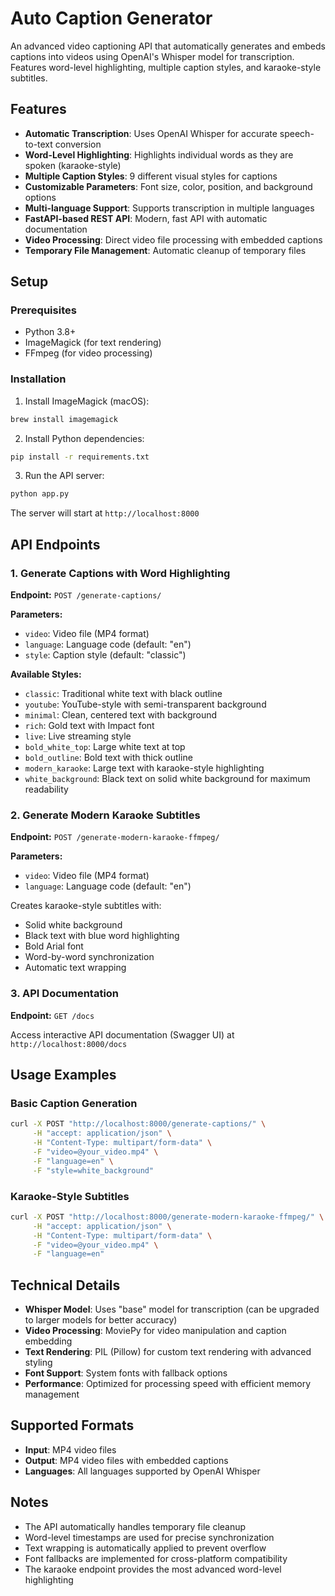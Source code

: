 # Auto Caption Generator

An advanced video captioning API that automatically generates and embeds captions into videos using OpenAI's Whisper model for transcription. Features word-level highlighting, multiple caption styles, and karaoke-style subtitles.

## Features

- **Automatic Transcription**: Uses OpenAI Whisper for accurate speech-to-text conversion
- **Word-Level Highlighting**: Highlights individual words as they are spoken (karaoke-style)
- **Multiple Caption Styles**: 9 different visual styles for captions
- **Customizable Parameters**: Font size, color, position, and background options
- **Multi-language Support**: Supports transcription in multiple languages
- **FastAPI-based REST API**: Modern, fast API with automatic documentation
- **Video Processing**: Direct video file processing with embedded captions
- **Temporary File Management**: Automatic cleanup of temporary files

## Setup

### Prerequisites

- Python 3.8+
- ImageMagick (for text rendering)
- FFmpeg (for video processing)

### Installation

1. Install ImageMagick (macOS):
```bash
brew install imagemagick
```

2. Install Python dependencies:
```bash
pip install -r requirements.txt
```

3. Run the API server:
```bash
python app.py
```

The server will start at `http://localhost:8000`

## API Endpoints

### 1. Generate Captions with Word Highlighting

**Endpoint:** `POST /generate-captions/`

**Parameters:**
- `video`: Video file (MP4 format)
- `language`: Language code (default: "en")
- `style`: Caption style (default: "classic")

**Available Styles:**
- `classic`: Traditional white text with black outline
- `youtube`: YouTube-style with semi-transparent background
- `minimal`: Clean, centered text with background
- `rich`: Gold text with Impact font
- `live`: Live streaming style
- `bold_white_top`: Large white text at top
- `bold_outline`: Bold text with thick outline
- `modern_karaoke`: Large text with karaoke-style highlighting
- `white_background`: Black text on solid white background for maximum readability

### 2. Generate Modern Karaoke Subtitles

**Endpoint:** `POST /generate-modern-karaoke-ffmpeg/`

**Parameters:**
- `video`: Video file (MP4 format)
- `language`: Language code (default: "en")

Creates karaoke-style subtitles with:
- Solid white background
- Black text with blue word highlighting
- Bold Arial font
- Word-by-word synchronization
- Automatic text wrapping

### 3. API Documentation

**Endpoint:** `GET /docs`

Access interactive API documentation (Swagger UI) at `http://localhost:8000/docs`

## Usage Examples

### Basic Caption Generation

```bash
curl -X POST "http://localhost:8000/generate-captions/" \
     -H "accept: application/json" \
     -H "Content-Type: multipart/form-data" \
     -F "video=@your_video.mp4" \
     -F "language=en" \
     -F "style=white_background"
```

### Karaoke-Style Subtitles

```bash
curl -X POST "http://localhost:8000/generate-modern-karaoke-ffmpeg/" \
     -H "accept: application/json" \
     -H "Content-Type: multipart/form-data" \
     -F "video=@your_video.mp4" \
     -F "language=en"
```

## Technical Details

- **Whisper Model**: Uses "base" model for transcription (can be upgraded to larger models for better accuracy)
- **Video Processing**: MoviePy for video manipulation and caption embedding
- **Text Rendering**: PIL (Pillow) for custom text rendering with advanced styling
- **Font Support**: System fonts with fallback options
- **Performance**: Optimized for processing speed with efficient memory management

## Supported Formats

- **Input**: MP4 video files
- **Output**: MP4 video files with embedded captions
- **Languages**: All languages supported by OpenAI Whisper

## Notes

- The API automatically handles temporary file cleanup
- Word-level timestamps are used for precise synchronization
- Text wrapping is automatically applied to prevent overflow
- Font fallbacks are implemented for cross-platform compatibility
- The karaoke endpoint provides the most advanced word-level highlighting 